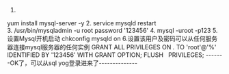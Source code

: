 1.
yum install mysql-server -y
2.
service mysqld restart     
3.
/usr/bin/mysqladmin -u root password '123456'
4.
mysql -uroot -p123
5. 设置Mysql开机启动 
chkconfig mysqld on
6.设置该用户及密码可以从任何服务器连接mysql服务器的任何实例
GRANT ALL PRIVILEGES ON *.* TO 'root'@'%' IDENTIFIED BY '123456' WITH GRANT OPTION;
FLUSH   PRIVILEGES;
-------OK了，可以从sql yog登录进来了--------------






















